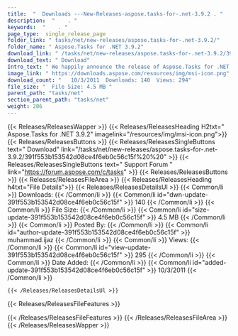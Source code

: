 ```yaml
---
title:  "  Downloads ---New-Releases-aspose.tasks-for-.net-3.9.2 . " 
description:  "    . " 
keywords:  "    . " 
page_type:  single_release_page
folder_link: " tasks/net/new-releases/aspose.tasks-for-.net-3.9.2/"
folder_name: " Aspose.Tasks for .NET 3.9.2"
download_link: " /tasks/net/new-releases/aspose.tasks-for-.net-3.9.2/391f553b153542d08ce4f6eb0c56c15f"
download_text: " Download"
Intro_text: " We happily announce the release of Aspose.Tasks for .NET 3.9.2 hotfix. This hotf..."
image_link: " https://downloads.aspose.com/resources/img/msi-icon.png"
download_count: "   10/3/2011  Downloads: 140  Views: 294"
file_size: "  File Size: 4.5 MB "
parent_path: "tasks/net"
section_parent_path: "tasks/net"
weight: 206 
---
```


{{< Releases/ReleasesWapper >}}
  {{< Releases/ReleasesHeading H2txt=" Aspose.Tasks for .NET 3.9.2" imagelink="/resources/img/msi-icon.png">}}
  {{< Releases/ReleasesButtons >}}
    {{< Releases/ReleasesSingleButtons text=" Download" link="/tasks/net/new-releases/aspose.tasks-for-.net-3.9.2/391f553b153542d08ce4f6eb0c56c15f%20%20" >}}
    {{< Releases/ReleasesSingleButtons text=" Support Forum " link="https://forum.aspose.com/c/tasks" >}}
  {{< Releases/ReleasesButtons >}}
  {{< Releases/ReleasesFileArea >}}
    {{< Releases/ReleasesHeading h4txt="File Details">}}
    {{< Releases/ReleasesDetailsUl >}}
            {{< Common/li  >}} Downloads: {{< /Common/li >}} 
      {{< Common/li id="dwn-update-391f553b153542d08ce4f6eb0c56c15f" >}} 140 {{< /Common/li >}} 
      {{< Common/li  >}} File Size: {{< /Common/li >}} 
      {{< Common/li id="size-update-391f553b153542d08ce4f6eb0c56c15f" >}} 4.5 MB {{< /Common/li >}} 
      {{< Common/li  >}} Posted By: {{< /Common/li >}} 
      {{< Common/li id="author-update-391f553b153542d08ce4f6eb0c56c15f" >}} muhammad.ijaz {{< /Common/li >}} 
      {{< Common/li  >}} Views: {{< /Common/li >}} 
      {{< Common/li id="view-update-391f553b153542d08ce4f6eb0c56c15f" >}} 295 {{< /Common/li >}} 
      {{< Common/li  >}} Date Added: {{< /Common/li >}} 
      {{< Common/li id="added-update-391f553b153542d08ce4f6eb0c56c15f" >}} 10/3/2011 {{< /Common/li >}} 

    {{< /Releases/ReleasesDetailsUl >}}

  {{< Releases/ReleasesFileFeatures >}}
      
  {{< /Releases/ReleasesFileFeatures >}}
 {{< /Releases/ReleasesFileArea >}}
{{< /Releases/ReleasesWapper >}}


